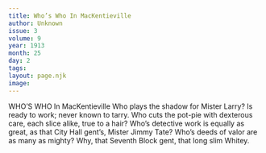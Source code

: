 ```yaml
---
title: Who’s Who In MacKentieville
author: Unknown
issue: 3
volume: 9
year: 1913
month: 25
day: 2
tags:
layout: page.njk
image:
---
```

WHO’S WHO In MacKentieville   Who plays the shadow for Mister Larry? Is ready to work; never known to tarry. Who cuts the pot-pie with dexterous care, each slice alike, true to a hair? Who’s detective work is equally as great, as that City Hall gent’s, Mister Jimmy Tate? Who’s deeds of valor are as many as mighty? Why, that Seventh Block gent, that long slim Whitey. 
